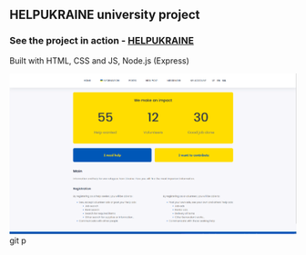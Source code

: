 ## HELPUKRAINE university project

### See the project in action - [HELPUKRAINE](https://helpukraineapp.netlify.app)

Built with HTML, CSS and JS, Node.js (Express)

![My Image](./frontend/images/helpukraineapp.png)
git p
